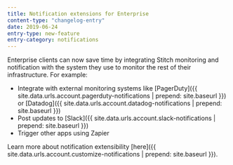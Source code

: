 ```yaml
---
title: Notification extensions for Enterprise
content-type: "changelog-entry"
date: 2019-06-24
entry-type: new-feature
entry-category: notifications
---
```

Enterprise clients can now save time by integrating Stitch monitoring and notification with the system they use to monitor the rest of their infrastructure. For example:

- Integrate with external monitoring systems like [PagerDuty]({{ site.data.urls.account.pagerduty-notifications | prepend: site.baseurl }}) or [Datadog]({{ site.data.urls.account.datadog-notifications | prepend: site.baseurl }})
- Post updates to [Slack]({{ site.data.urls.account.slack-notifications | prepend: site.baseurl }})
- Trigger other apps using Zapier

Learn more about notification extensibility [here]({{ site.data.urls.account.customize-notifications | prepend: site.baseurl }}).